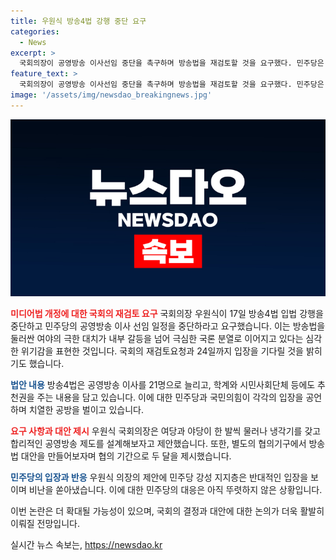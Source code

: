 ```yaml
---
title: 우원식 방송4법 강행 중단 요구
categories:
  - News
excerpt: >
  국회의장이 공영방송 이사선임 중단을 촉구하며 방송법을 재검토할 것을 요구했다. 민주당은 방송4법을 처리하려 하지만 국민의힘은 필리버스터로 맞서며 대립 상황. 국회의장은 여야가 합리적인 방송법을 만들기 위해 협의 기간을 제안. 그러나 민주당은 이 제안에 대한 수용 가능성이 낮다는 관측.
feature_text: >
  국회의장이 공영방송 이사선임 중단을 촉구하며 방송법을 재검토할 것을 요구했다. 민주당은 방송4법을 처리하려 하지만 국민의힘은 필리버스터로 맞서며 대립 상황. 국회의장은 여야가 합리적인 방송법을 만들기 위해 협의 기간을 제안. 그러나 민주당은 이 제안에 대한 수용 가능성이 낮다는 관측.
image: '/assets/img/newsdao_breakingnews.jpg'
---
```


<p><img src="/assets/img/newsdao_breakingnews.jpg" alt="implanttips 속보" /></p>

<p><b><span style="color: #ee2323;">미디어법 개정에 대한 국회의 재검토 요구</span></b>
국회의장 우원식이 17일 방송4법 입법 강행을 중단하고 민주당의 공영방송 이사 선임 일정을 중단하라고 요구했습니다. 이는 방송법을 둘러싼 여야의 극한 대치가 내부 갈등을 넘어 극심한 국론 분열로 이어지고 있다는 심각한 위기감을 표현한 것입니다. 국회의 재검토요청과 24일까지 입장을 기다릴 것을 밝히기도 했습니다.</p>

<p><b><span style="color: #1a5490;">법안 내용</span></b>
방송4법은 공영방송 이사를 21명으로 늘리고, 학계와 시민사회단체 등에도 추천권을 주는 내용을 담고 있습니다. 이에 대한 민주당과 국민의힘이 각각의 입장을 공언하며 치열한 공방을 벌이고 있습니다.</p>

<p><b><span style="color: #ee2323;">요구 사항과 대안 제시</span></b>
우원식 국회의장은 여당과 야당이 한 발씩 물러나 냉각기를 갖고 합리적인 공영방송 제도를 설계해보자고 제안했습니다. 또한, 별도의 협의기구에서 방송법 대안을 만들어보자며 협의 기간으로 두 달을 제시했습니다.</p>

<p><b><span style="color: #1a5490;">민주당의 입장과 반응</span></b>
우원식 의장의 제안에 민주당 강성 지지층은 반대적인 입장을 보이며 비난을 쏟아냈습니다. 이에 대한 민주당의 대응은 아직 뚜렷하지 않은 상황입니다.</p>

<p>이번 논란은 더 확대될 가능성이 있으며, 국회의 결정과 대안에 대한 논의가 더욱 활발히 이뤄질 전망입니다.</p>
실시간 뉴스 속보는, <a href="https://newsdao.kr" rel="dofollow">https://newsdao.kr</a>


